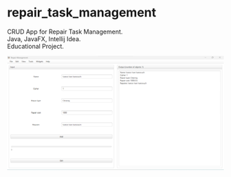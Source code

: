 # repair_task_management
CRUD App for Repair Task Management. \
Java, JavaFX, Intellij Idea. \
Educational Project. 

![screenshot](https://github.com/altirtix/repair_task_management/blob/main/screenshot.png)

